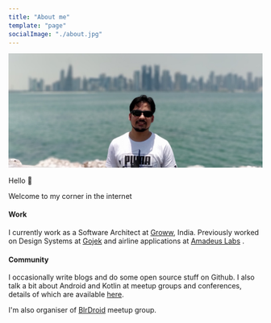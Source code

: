 ```yaml
---
title: "About me"
template: "page"
socialImage: "./about.jpg"
---
```

![](about.jpg)

Hello 👋

Welcome to my corner in the internet

#### Work
I currently work as a Software Architect at [Groww](https://www.groww.in/), India.
Previously worked on Design Systems at [Gojek](https://www.gojek.io/) and airline applications at [Amadeus Labs](http://www.amadeus.in/) . 

#### Community
I occasionally write blogs and do some open source stuff on Github. I also talk a bit about Android and Kotlin at 
meetup groups and conferences, details of which are available [here](/pages/presentations).

I'm also organiser of [BlrDroid](https://www.meetup.com/en-AU/blrdroid/) meetup group.